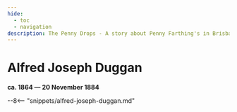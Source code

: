 ```yaml
---
hide:
  - toc
  - navigation
description: The Penny Drops - A story about Penny Farthing's in Brisbane and a life cut short
---
```


# Alfred Joseph Duggan 

**ca. 1864 — 20 November 1884**

--8<-- "snippets/alfred-joseph-duggan.md"

